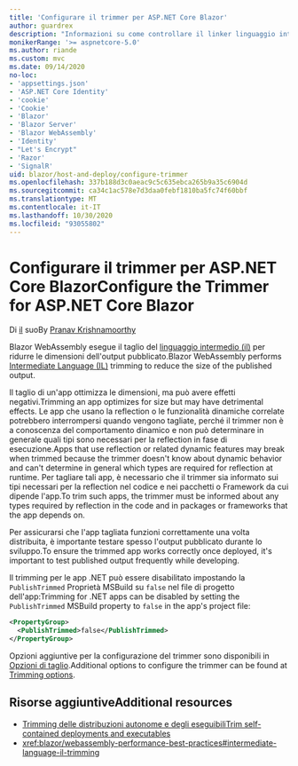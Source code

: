 ```yaml
---
title: 'Configurare il trimmer per ASP.NET Core Blazor'
author: guardrex
description: "Informazioni su come controllare il linker linguaggio intermedio (IL) (trimmer) quando si compila un' Blazor app."
monikerRange: '>= aspnetcore-5.0'
ms.author: riande
ms.custom: mvc
ms.date: 09/14/2020
no-loc:
- 'appsettings.json'
- 'ASP.NET Core Identity'
- 'cookie'
- 'Cookie'
- 'Blazor'
- 'Blazor Server'
- 'Blazor WebAssembly'
- 'Identity'
- "Let's Encrypt"
- 'Razor'
- 'SignalR'
uid: blazor/host-and-deploy/configure-trimmer
ms.openlocfilehash: 337b188d3c0aeac9c5c635ebca265b9a35c6904d
ms.sourcegitcommit: ca34c1ac578e7d3daa0febf1810ba5fc74f60bbf
ms.translationtype: MT
ms.contentlocale: it-IT
ms.lasthandoff: 10/30/2020
ms.locfileid: "93055802"
---
```

# <a name="configure-the-trimmer-for-aspnet-core-no-locblazor"></a><span data-ttu-id="7bb10-103">Configurare il trimmer per ASP.NET Core Blazor</span><span class="sxs-lookup"><span data-stu-id="7bb10-103">Configure the Trimmer for ASP.NET Core Blazor</span></span>

<span data-ttu-id="7bb10-104">Di [il](https://github.com/pranavkm) suo</span><span class="sxs-lookup"><span data-stu-id="7bb10-104">By [Pranav Krishnamoorthy](https://github.com/pranavkm)</span></span>

<span data-ttu-id="7bb10-105">Blazor WebAssembly esegue il taglio del [linguaggio intermedio (il)](/dotnet/standard/managed-code#intermediate-language--execution) per ridurre le dimensioni dell'output pubblicato.</span><span class="sxs-lookup"><span data-stu-id="7bb10-105">Blazor WebAssembly performs [Intermediate Language (IL)](/dotnet/standard/managed-code#intermediate-language--execution) trimming to reduce the size of the published output.</span></span>

<span data-ttu-id="7bb10-106">Il taglio di un'app ottimizza le dimensioni, ma può avere effetti negativi.</span><span class="sxs-lookup"><span data-stu-id="7bb10-106">Trimming an app optimizes for size but may have detrimental effects.</span></span> <span data-ttu-id="7bb10-107">Le app che usano la reflection o le funzionalità dinamiche correlate potrebbero interrompersi quando vengono tagliate, perché il trimmer non è a conoscenza del comportamento dinamico e non può determinare in generale quali tipi sono necessari per la reflection in fase di esecuzione.</span><span class="sxs-lookup"><span data-stu-id="7bb10-107">Apps that use reflection or related dynamic features may break when trimmed because the trimmer doesn't know about dynamic behavior and can't determine in general which types are required for reflection at runtime.</span></span> <span data-ttu-id="7bb10-108">Per tagliare tali app, è necessario che il trimmer sia informato sui tipi necessari per la reflection nel codice e nei pacchetti o Framework da cui dipende l'app.</span><span class="sxs-lookup"><span data-stu-id="7bb10-108">To trim such apps, the trimmer must be informed about any types required by reflection in the code and in packages or frameworks that the app depends on.</span></span>

<span data-ttu-id="7bb10-109">Per assicurarsi che l'app tagliata funzioni correttamente una volta distribuita, è importante testare spesso l'output pubblicato durante lo sviluppo.</span><span class="sxs-lookup"><span data-stu-id="7bb10-109">To ensure the trimmed app works correctly once deployed, it's important to test published output frequently while developing.</span></span>

<span data-ttu-id="7bb10-110">Il trimming per le app .NET può essere disabilitato impostando la `PublishTrimmed` Proprietà MSBuild su `false` nel file di progetto dell'app:</span><span class="sxs-lookup"><span data-stu-id="7bb10-110">Trimming for .NET apps can be disabled by setting the `PublishTrimmed` MSBuild property to `false` in the app's project file:</span></span>

```xml
<PropertyGroup>
  <PublishTrimmed>false</PublishTrimmed>
</PropertyGroup>
```
<span data-ttu-id="7bb10-111">Opzioni aggiuntive per la configurazione del trimmer sono disponibili in [Opzioni di taglio](/dotnet/core/deploying/trimming-options).</span><span class="sxs-lookup"><span data-stu-id="7bb10-111">Additional options to configure the trimmer can be found at [Trimming options](/dotnet/core/deploying/trimming-options).</span></span>

## <a name="additional-resources"></a><span data-ttu-id="7bb10-112">Risorse aggiuntive</span><span class="sxs-lookup"><span data-stu-id="7bb10-112">Additional resources</span></span>

* [<span data-ttu-id="7bb10-113">Trimming delle distribuzioni autonome e degli eseguibili</span><span class="sxs-lookup"><span data-stu-id="7bb10-113">Trim self-contained deployments and executables</span></span>](/dotnet/core/deploying/trim-self-contained)
* <xref:blazor/webassembly-performance-best-practices#intermediate-language-il-trimming>
